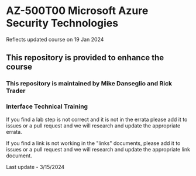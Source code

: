# AZ-500T00 Microsoft Azure Security Technologies
Reflects updated course on 19 Jan 2024 <br>

## This repository is provided to enhance the course

### This repository is maintained by Mike Danseglio and Rick Trader <br>
### Interface Technical Training<br>

If you find a lab step is not correct and it is not in the errata please add it to issues or a pull request and we will research and update the appropriate errata.<br>

If you find a link is not working in the "links" documents, please add it to issues or a pull request and we will research and update the appropriate link document.<br>

Last update - 3/15/2024
 
